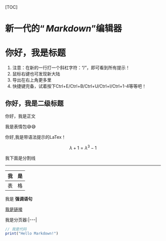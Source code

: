 [TOC]

# 新一代的$“Markdown”$编辑器

# 你好，我是标题

1. 注意：在新的一行打一个斜杠字符：“/”，即可看到所有提示！
2. 鼠标右键也可发现新大陆
3. 导出在右上角更多里
4. 快捷键完备，试着按下Ctrl+E/Ctrl+B/Ctrl+U/Ctrl+I/Ctrl+1-4等等吧！

## 你好，我是二级标题

你好，我是正文  

我是表情包:sweat_smile::sweat_smile:

你好,我是带语法提示的LaTex！

$$
\lambda+1=\lambda^3-1
$$

我下面是分割线

---

| 我  | 是  |
| --- | --- |
| 表  | 格  |

我是 **强调语句**

[我是链接](https://bigonion.cn)

我是分页器:|---|


```js
// 我是代码
print("Hello Markdown!")
```
